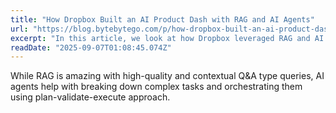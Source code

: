 ```yaml
---
title: "How Dropbox Built an AI Product Dash with RAG and AI Agents"
url: "https://blog.bytebytego.com/p/how-dropbox-built-an-ai-product-dash"
excerpt: "In this article, we look at how Dropbox leveraged RAG and AI Agents to make Dash a reality."
readDate: "2025-09-07T01:08:45.074Z"
---
```


While RAG is amazing with high-quality and contextual Q&A type queries, AI agents help with breaking down complex tasks and orchestrating them using plan-validate-execute approach. 
